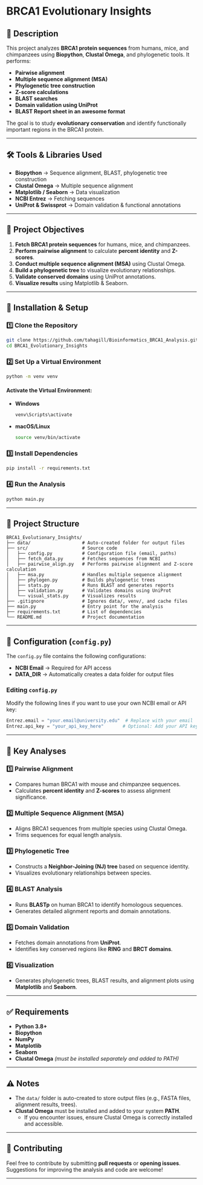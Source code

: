 # BRCA1 Evolutionary Insights

## 📌 Description
This project analyzes **BRCA1 protein sequences** from humans, mice, and chimpanzees using **Biopython**, **Clustal Omega**, and phylogenetic tools. It performs:
- **Pairwise alignment**
- **Multiple sequence alignment (MSA)**
- **Phylogenetic tree construction**
- **Z-score calculations**
- **BLAST searches**
- **Domain validation using UniProt**
- **BLAST Report sheet in an awesome format**

The goal is to study **evolutionary conservation** and identify functionally important regions in the BRCA1 protein.

---

## 🛠 Tools & Libraries Used
- **Biopython** → Sequence alignment, BLAST, phylogenetic tree construction
- **Clustal Omega** → Multiple sequence alignment
- **Matplotlib / Seaborn** → Data visualization
- **NCBI Entrez** → Fetching sequences
- **UniProt & Swissprot** → Domain validation & functional annotations

---

## 🎯 Project Objectives
1. **Fetch BRCA1 protein sequences** for humans, mice, and chimpanzees.
2. **Perform pairwise alignment** to calculate **percent identity** and **Z-scores**.
3. **Conduct multiple sequence alignment (MSA)** using Clustal Omega.
4. **Build a phylogenetic tree** to visualize evolutionary relationships.
5. **Validate conserved domains** using UniProt annotations.
6. **Visualize results** using Matplotlib & Seaborn.

---

## 🚀 Installation & Setup

### 1️⃣ Clone the Repository
```bash
git clone https://github.com/tahagill/Bioinformatics_BRCA1_Analysis.git
cd BRCA1_Evolutionary_Insights
```

### 2️⃣ Set Up a Virtual Environment
```bash
python -m venv venv
```
#### Activate the Virtual Environment:
- **Windows**
  ```bash
  venv\Scripts\activate
  ```
- **macOS/Linux**
  ```bash
  source venv/bin/activate
  ```

### 3️⃣ Install Dependencies
```bash
pip install -r requirements.txt
```

### 4️⃣ Run the Analysis
```bash
python main.py
```

---

## 📂 Project Structure
```
BRCA1_Evolutionary_Insights/
├── data/                   # Auto-created folder for output files
├── src/                    # Source code
│   ├── config.py           # Configuration file (email, paths)
│   ├── fetch_data.py       # Fetches sequences from NCBI
│   ├── pairwise_align.py   # Performs pairwise alignment and Z-score calculation
│   ├── msa.py              # Handles multiple sequence alignment
│   ├── phylogen.py         # Builds phylogenetic trees
│   ├── stats.py            # Runs BLAST and generates reports
│   ├── validation.py       # Validates domains using UniProt
│   └── visual_stats.py     # Visualizes results
├── .gitignore              # Ignores data/, venv/, and cache files
├── main.py                 # Entry point for the analysis
├── requirements.txt        # List of dependencies
└── README.md               # Project documentation
```

---

## 🔧 Configuration (`config.py`)
The `config.py` file contains the following configurations:
- **NCBI Email** → Required for API access
- **DATA_DIR** → Automatically creates a data folder for output files

### Editing `config.py`
Modify the following lines if you want to use your own NCBI email or API key:
```python
Entrez.email = "your.email@university.edu"  # Replace with your email
Entrez.api_key = "your_api_key_here"       # Optional: Add your API key
```

---

## 🔬 Key Analyses
### **1️⃣ Pairwise Alignment**
- Compares human BRCA1 with mouse and chimpanzee sequences.
- Calculates **percent identity** and **Z-scores** to assess alignment significance.

### **2️⃣ Multiple Sequence Alignment (MSA)**
- Aligns BRCA1 sequences from multiple species using Clustal Omega.
- Trims sequences for equal length analysis.

### **3️⃣ Phylogenetic Tree**
- Constructs a **Neighbor-Joining (NJ) tree** based on sequence identity.
- Visualizes evolutionary relationships between species.

### **4️⃣ BLAST Analysis**
- Runs **BLASTp** on human BRCA1 to identify homologous sequences.
- Generates detailed alignment reports and domain annotations.

### **5️⃣ Domain Validation**
- Fetches domain annotations from **UniProt**.
- Identifies key conserved regions like **RING** and **BRCT domains**.

### **6️⃣ Visualization**
- Generates phylogenetic trees, BLAST results, and alignment plots using **Matplotlib** and **Seaborn**.

---

## ✅ Requirements
- **Python 3.8+**
- **Biopython**
- **NumPy**
- **Matplotlib**
- **Seaborn**
- **Clustal Omega** _(must be installed separately and added to PATH)_

---

## ⚠️ Notes
- The `data/` folder is auto-created to store output files (e.g., FASTA files, alignment results, trees).
- **Clustal Omega** must be installed and added to your system **PATH**.
  - If you encounter issues, ensure Clustal Omega is correctly installed and accessible.

---

## 📢 Contributing
Feel free to contribute by submitting **pull requests** or **opening issues**. Suggestions for improving the analysis and code are welcome!

---

